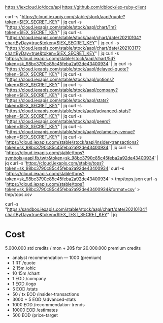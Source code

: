 https://iexcloud.io/docs/api
https://github.com/dblock/iex-ruby-client


curl -s "https://cloud.iexapis.com/stable/stock/aapl/quote?token=$IEX_SECRET_KEY" | jq
curl -s "https://cloud.iexapis.com/stable/stock/aapl/chart/1m?token=$IEX_SECRET_KEY" | jq
curl -s "https://cloud.iexapis.com/stable/stock/aapl/chart/date/20210104?chartByDay=true&token=$IEX_SECRET_KEY" | jq
curl -s "https://cloud.iexapis.com/stable/stock/aapl/chart/date/20210317?chartByDay=true&token=$IEX_SECRET_KEY" | jq
curl -s 'https://cloud.iexapis.com/stable/stock/aapl/chart/5d?token=sk_98bc3790c85c45feba2a92de43400934' | jq
curl -s "https://cloud.iexapis.com/stable/stock/aapl/delayed-quote?token=$IEX_SECRET_KEY" | jq
curl -s "https://cloud.iexapis.com/stable/stock/aapl/options?token=$IEX_SECRET_KEY" | jq
curl -s "https://cloud.iexapis.com/stable/stock/aapl/company?token=$IEX_SECRET_KEY" | jq
curl -s "https://cloud.iexapis.com/stable/stock/aapl/stats?token=$IEX_SECRET_KEY" | jq
curl -s "https://cloud.iexapis.com/stable/stock/aapl/advanced-stats?token=$IEX_SECRET_KEY" | jq
curl -s "https://cloud.iexapis.com/stable/stock/aapl/peers?token=$IEX_SECRET_KEY" | jq
curl -s "https://cloud.iexapis.com/stable/stock/aapl/volume-by-venue?token=$IEX_SECRET_KEY" | jq
curl -s 'https://cloud.iexapis.com/stable/stock/aapl/insider-transactions?token=sk_98bc3790c85c45feba2a92de43400934' | jq
curl -s 'https://cloud.iexapis.com/stable/tops?symbols=aapl,fb,twtr&token=sk_98bc3790c85c45feba2a92de43400934' | jq
curl -s 'https://cloud.iexapis.com/stable/tops?token=sk_98bc3790c85c45feba2a92de43400934'
curl -s 'https://cloud.iexapis.com/stable/tops?token=sk_98bc3790c85c45feba2a92de43400934' > tmp/tops.json
curl -s 'https://cloud.iexapis.com/stable/tops?token=sk_98bc3790c85c45feba2a92de43400934&format=csv' > tmp/tops.csv

curl -s "https://sandbox.iexapis.com/stable/stock/aapl/chart/date/20210104?chartByDay=true&token=$IEX_TEST_SECRET_KEY" | jq

# Cost

5.000.000 std credits / mon + 20$ for 20.000.000 premium credits

* analyst recommendation — 1000 (premium)
* 1         RT   /quote
* 2         15m  /ohlc
* 10        15m  /chart
* 1         EOD  /company
* 1         EOD  /logo
* 5         EOD  /stats
* 50 / tx   EOD  /insider-transactions
* 3000 + 5  EOD  /advanced-stats
* 1000      EOD  /recommendation-trends
* 10000     EOD  /estimates
* 500       EOD  /price-target
